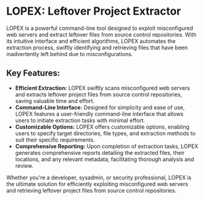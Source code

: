 # LOPEX: Leftover Project Extractor

LOPEX is a powerful command-line tool designed to exploit misconfigured web servers and extract leftover files from source control repositories. With its intuitive interface and efficient algorithms, LOPEX automates the extraction process, swiftly identifying and retrieving files that have been inadvertently left behind due to misconfigurations.

## Key Features:
- **Efficient Extraction:** LOPEX swiftly scans misconfigured web servers and extracts leftover project files from source control repositories, saving valuable time and effort.
- **Command-Line Interface:** Designed for simplicity and ease of use, LOPEX features a user-friendly command-line interface that allows users to initiate extraction tasks with minimal effort.
- **Customizable Options:** LOPEX offers customizable options, enabling users to specify target directories, file types, and extraction methods to suit their specific requirements.
- **Comprehensive Reporting:** Upon completion of extraction tasks, LOPEX generates comprehensive reports detailing the extracted files, their locations, and any relevant metadata, facilitating thorough analysis and review.

Whether you're a developer, sysadmin, or security professional, LOPEX is the ultimate solution for efficiently exploiting misconfigured web servers and retrieving leftover project files from source control repositories.
